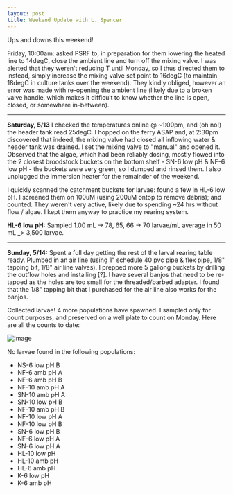 ```yaml
---
layout: post
title: Weekend Update with L. Spencer
---
```


Ups and downs this weekend! 

Friday, 10:00am: asked PSRF to, in preparation for them lowering the heated line to 14degC, close the ambient line and turn off the mixing valve. I was alerted that they weren't reducing T until Monday, so I thus directed them to instead, simply increase the mixing valve set point to 16degC (to maintain 18degC in culture tanks over the weekend).  They kindly obliged, however an error was made with re-opening the ambient line (likely due to a broken valve handle, which makes it difficult to know whether the line is open, closed, or somewhere in-between).  

---

**Saturday, 5/13** I checked the temperatures online @ ~1:00pm, and (oh no!) the header tank read 25degC.  I hopped on the ferry ASAP and, at 2:30pm discovered that indeed, the mixing valve had closed all inflowing water & header tank was drained.  I set the mixing valve to "manual" and opened it. Observed that the algae, which had been reliably dosing, mostly flowed into the 2 closest broodstock buckets on the bottom shelf - SN-6 low pH & NF-6 low pH - the buckets were very green, so I dumped and rinsed them. I also unplugged the immersion heater for the remainder of the weekend. 

I quickly scanned the catchment buckets for larvae: found a few in HL-6 low pH. I screened them on 100uM (using 200uM ontop to remove debris); and counted. They weren't very active, likely due to spending ~24 hrs without flow / algae. I kept them anyway to practice my rearing system. 

**HL-6 low pH:** Sampled 1.00 mL -> 78, 65, 66 -> 70 larvae/mL average in 50 mL _> 3,500 larvae. 

---

**Sunday, 5/14:** Spent a full day getting the rest of the larval rearing table ready. Plumbed in an air line (using 1" schedule 40 pvc pipe & flex pipe, 1/8" tapping bit, 1/8" air line valves). I prepped more 5 gallong buckets by drilling the outflow holes and installing [?].  I have several banjos that need to be re-tapped as the holes are too small for the threaded/barbed adapter.  I found that the 1/8" tapping bit that I purchased for the air line also works for the banjos. 

Collected larvae! 4 more populations have spawned. I sampled only for count purposes, and preserved on a well plate to count on Monday. Here are all the counts to date: 
 
 ![image](https://cloud.githubusercontent.com/assets/17264765/26081868/ae610b00-3981-11e7-8973-d6632c134257.png)

No larvae found in the following populations: 
  * NS-6 low pH B
  * NF-6 amb pH A
  * NF-6 amb pH B
  * NF-10 amb pH A
  * SN-10 amb pH A
  * SN-10 low pH B
  * NF-10 amb pH B
  * NF-10 low pH A
  * NF-10 low pH B
  * SN-6 low pH B
  * NF-6 low pH A
  * SN-6 low pH A
  * HL-10 low pH
  * HL-10 amb pH
  * HL-6 amb pH 
  * K-6 low pH 
  * K-6 amb pH


 

